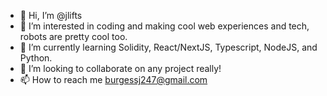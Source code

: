 - 👋 Hi, I’m @jlifts
- 👀 I’m interested in coding and making cool web experiences and tech, robots are pretty cool too.
- 🌱 I’m currently learning Solidity, React/NextJS, Typescript, NodeJS, and Python.
- 💞️ I’m looking to collaborate on any project really!
- 📫 How to reach me burgessj247@gmail.com

<!---
jlifts/jlifts is a ✨ special ✨ repository because its `README.md` (this file) appears on your GitHub profile.
You can click the Preview link to take a look at your changes.
--->
